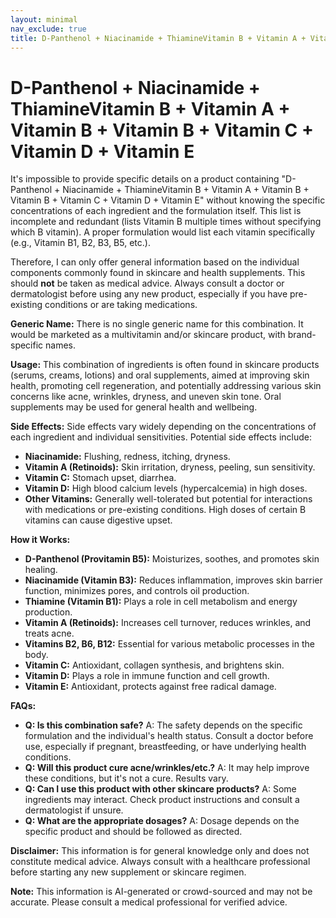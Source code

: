 ```yaml
---
layout: minimal
nav_exclude: true
title: D-Panthenol + Niacinamide + ThiamineVitamin B + Vitamin A + Vitamin B + Vitamin B + Vitamin C + Vitamin D + Vitamin E
---
```


# D-Panthenol + Niacinamide + ThiamineVitamin B + Vitamin A + Vitamin B + Vitamin B + Vitamin C + Vitamin D + Vitamin E

It's impossible to provide specific details on a product containing "D-Panthenol + Niacinamide + ThiamineVitamin B + Vitamin A + Vitamin B + Vitamin B + Vitamin C + Vitamin D + Vitamin E" without knowing the specific concentrations of each ingredient and the formulation itself.  This list is incomplete and redundant (lists Vitamin B multiple times without specifying which B vitamin).  A proper formulation would list each vitamin specifically (e.g., Vitamin B1, B2, B3, B5, etc.).

Therefore, I can only offer general information based on the individual components commonly found in skincare and health supplements.  This should **not** be taken as medical advice.  Always consult a doctor or dermatologist before using any new product, especially if you have pre-existing conditions or are taking medications.


**Generic Name:**  There is no single generic name for this combination.  It would be marketed as a multivitamin and/or skincare product, with brand-specific names.


**Usage:** This combination of ingredients is often found in skincare products (serums, creams, lotions) and oral supplements, aimed at improving skin health, promoting cell regeneration, and potentially addressing various skin concerns like acne, wrinkles, dryness, and uneven skin tone.  Oral supplements may be used for general health and wellbeing.


**Side Effects:** Side effects vary widely depending on the concentrations of each ingredient and individual sensitivities. Potential side effects include:

* **Niacinamide:** Flushing, redness, itching, dryness.
* **Vitamin A (Retinoids):** Skin irritation, dryness, peeling, sun sensitivity.
* **Vitamin C:** Stomach upset, diarrhea.
* **Vitamin D:**  High blood calcium levels (hypercalcemia) in high doses.
* **Other Vitamins:**  Generally well-tolerated but potential for interactions with medications or pre-existing conditions.  High doses of certain B vitamins can cause digestive upset.


**How it Works:**

* **D-Panthenol (Provitamin B5):**  Moisturizes, soothes, and promotes skin healing.
* **Niacinamide (Vitamin B3):** Reduces inflammation, improves skin barrier function, minimizes pores, and controls oil production.
* **Thiamine (Vitamin B1):**  Plays a role in cell metabolism and energy production.
* **Vitamin A (Retinoids):** Increases cell turnover, reduces wrinkles, and treats acne.
* **Vitamins B2, B6, B12:**  Essential for various metabolic processes in the body.
* **Vitamin C:** Antioxidant, collagen synthesis, and brightens skin.
* **Vitamin D:** Plays a role in immune function and cell growth.
* **Vitamin E:** Antioxidant, protects against free radical damage.


**FAQs:**

* **Q: Is this combination safe?** A: The safety depends on the specific formulation and the individual's health status.  Consult a doctor before use, especially if pregnant, breastfeeding, or have underlying health conditions.
* **Q: Will this product cure acne/wrinkles/etc.?** A: It may help improve these conditions, but it's not a cure. Results vary.
* **Q: Can I use this product with other skincare products?** A: Some ingredients may interact. Check product instructions and consult a dermatologist if unsure.
* **Q: What are the appropriate dosages?** A: Dosage depends on the specific product and should be followed as directed.


**Disclaimer:** This information is for general knowledge only and does not constitute medical advice.  Always consult with a healthcare professional before starting any new supplement or skincare regimen.


**Note:** This information is AI-generated or crowd-sourced and may not be accurate. Please consult a medical professional for verified advice.